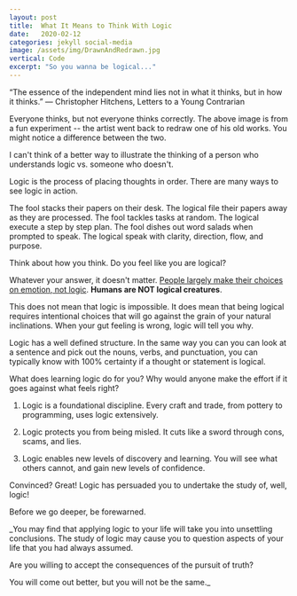 ```yaml
---
layout: post
title:  What It Means to Think With Logic
date:   2020-02-12
categories: jekyll social-media
image: /assets/img/DrawnAndRedrawn.jpg
vertical: Code
excerpt: "So you wanna be logical..."
---
```




“The essence of the independent mind lies not in what it thinks, but in how it thinks.”
― Christopher Hitchens, Letters to a Young Contrarian

Everyone thinks, but not everyone thinks correctly. The above image is from a fun experiment -- the artist went back to redraw one of his old works. You might notice a difference between the two.

I can't think of a better way to illustrate the thinking of a person who understands logic vs. someone who doesn't.

Logic is the process of placing thoughts in order. There are many ways to see logic in action.

The fool stacks their papers on their desk. The logical file their papers away as they are processed.
The fool tackles tasks at random. The logical execute a step by step plan.
The fool dishes out word salads when prompted to speak. The logical speak with clarity, direction, flow, and purpose.

Think about how you think. Do you feel like you are logical?

Whatever your answer, it doesn't matter. [People largely make their choices on emotion, not logic](https://bigthink.com/experts-corner/decisions-are-emotional-not-logical-the-neuroscience-behind-decision-making). **Humans are NOT logical creatures**.

This does not mean that logic is impossible. It does mean that being logical requires intentional choices that will go against the grain of your natural inclinations. When your gut feeling is wrong, logic will tell you why.

Logic has a well defined structure. In the same way you can you can look at a sentence and pick out the nouns, verbs, and punctuation, you can typically know with 100% certainty if a thought or statement is logical.

What does learning logic do for you? Why would anyone make the effort if it goes against what feels right?

1. Logic is a foundational discipline. Every craft and trade, from pottery to programming, uses logic extensively.

2. Logic protects you from being misled. It cuts like a sword through cons, scams, and lies.

3. Logic enables new levels of discovery and learning. You will see what others cannot, and gain new levels of confidence.

Convinced? Great! Logic has persuaded you to undertake the study of, well, logic!

Before we go deeper, be forewarned.

_You may find that applying logic to your life will take you into unsettling conclusions. The study of logic may cause you to question aspects of your life that you had always assumed.

Are you willing to accept the consequences of the pursuit of truth?

You will come out better, but you will not be the same._
